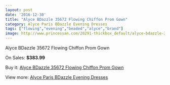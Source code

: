 ```yaml
---
layout: post
date: '2016-12-30'
title: "Alyce BDazzle 35672 Flowing Chiffon Prom Gown"
category: Alyce Paris BDazzle Evening Dresses
tags: ["flowing","evening","beaded","alyce","brand"]
image: http://www.princessan.com/20291-thickbox_default/alyce-bdazzle-35672-flowing-chiffon-prom-gown.jpg
---
```

Alyce BDazzle 35672 Flowing Chiffon Prom Gown

On Sales: **$383.99**
<a href="https://www.princessan.com/en/9096-alyce-bdazzle-35672-flowing-chiffon-prom-gown.html"><amp-img layout="responsive" width="600" height="600" src="//www.princessan.com/20291-thickbox_default/alyce-bdazzle-35672-flowing-chiffon-prom-gown.jpg" alt="Alyce BDazzle 35672 Flowing Chiffon Prom Gown 0" /></a>
<a href="https://www.princessan.com/en/9096-alyce-bdazzle-35672-flowing-chiffon-prom-gown.html"><amp-img layout="responsive" width="600" height="600" src="//www.princessan.com/20292-thickbox_default/alyce-bdazzle-35672-flowing-chiffon-prom-gown.jpg" alt="Alyce BDazzle 35672 Flowing Chiffon Prom Gown 1" /></a>

Buy it: [Alyce BDazzle 35672 Flowing Chiffon Prom Gown](https://www.princessan.com/en/9096-alyce-bdazzle-35672-flowing-chiffon-prom-gown.html "Alyce BDazzle 35672 Flowing Chiffon Prom Gown")

View more: [Alyce Paris BDazzle Evening Dresses](https://www.princessan.com/en/75- "Alyce Paris BDazzle Evening Dresses")